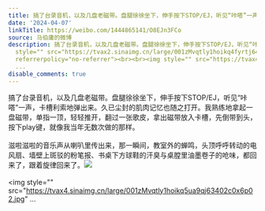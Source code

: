 ```yaml
---
title: 搞了台录音机，以及几盘老磁带。盘腿徐徐坐下，伸手按下STOP/EJ，听见“咔嗒”一声，卡槽利索地弹出来。久已尘封的肌肉记忆也随之打开。我熟练地拿起一盘磁带，...
date: '2024-04-07'
linkTitle: https://weibo.com/1444865141/O8EJn3FCo
source: 马伯庸的微博
description: 搞了台录音机，以及几盘老磁带。盘腿徐徐坐下，伸手按下STOP/EJ，听见“咔嗒”一声，卡槽利索地弹出来。久已尘封的肌肉记忆也随之打开。我熟练地拿起一盘磁带，单指一顶，轻轻推开，翻过一张歌皮，拿出磁带放入卡槽，先倒带到头，按下play键，就像我当年无数次做的那样。<br><br>滋啦滋啦的音乐声从喇叭里传出来，那一瞬间，教室外的蝉鸣，头顶呼呼转动的电风扇、墙壁上斑驳的粉笔报、书桌下方球鞋的汗臭与桌膛里油墨卷子的呛味，都回来了，跟着旋律回来了。<img
  style="" src="https://tvax2.sinaimg.cn/large/001zMvqtly1hoikq4fyrtj64eo3b01l102.jpg"
  referrerpolicy="no-referrer"><br><br><img style="" src="https://tvax4.sinaimg.cn/large/001zMvqtly1hoikq5ua9qj63402c0x6p02.jpg"
  ...
disable_comments: true
---
```

搞了台录音机，以及几盘老磁带。盘腿徐徐坐下，伸手按下STOP/EJ，听见“咔嗒”一声，卡槽利索地弹出来。久已尘封的肌肉记忆也随之打开。我熟练地拿起一盘磁带，单指一顶，轻轻推开，翻过一张歌皮，拿出磁带放入卡槽，先倒带到头，按下play键，就像我当年无数次做的那样。<br><br>滋啦滋啦的音乐声从喇叭里传出来，那一瞬间，教室外的蝉鸣，头顶呼呼转动的电风扇、墙壁上斑驳的粉笔报、书桌下方球鞋的汗臭与桌膛里油墨卷子的呛味，都回来了，跟着旋律回来了。<img style="" src="https://tvax2.sinaimg.cn/large/001zMvqtly1hoikq4fyrtj64eo3b01l102.jpg" referrerpolicy="no-referrer"><br><br><img style="" src="https://tvax4.sinaimg.cn/large/001zMvqtly1hoikq5ua9qj63402c0x6p02.jpg" ...
